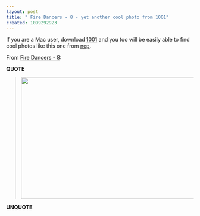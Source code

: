 ```yaml
---
layout: post
title: " Fire Dancers - 8 - yet another cool photo from 1001"
created: 1099292923
---
```

<p>
If you are a Mac user, download <a href="http://1001.kung-foo.tv/">1001</a> and you too will be easily able to find  cool photos like this  one from <a href="http://flickr.com/photos/nep">nep</a>.
</p><p>
From <a href="http://www.flickr.com/photos/36521981180@N01/1182515/">Fire Dancers - 8</a>:
</p><p>
<strong>QUOTE</strong>
</p><blockquote>
<img src="http://www.flickr.com/photos/1182515_f85a8c9b84.jpg" width="500" height="327" />
</blockquote><p>
<strong>UNQUOTE</strong>
</p>

